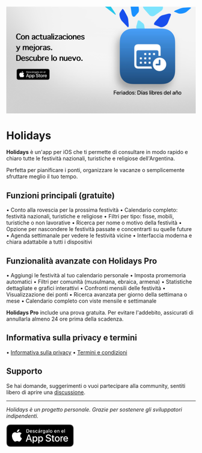 [![Holidays App](../images/banner.png)](https://apps.apple.com/app/id6744455042)

# Holidays

**Holidays** è un'app per iOS che ti permette di consultare in modo rapido e chiaro tutte le festività nazionali, turistiche e religiose dell'Argentina.

Perfetta per pianificare i ponti, organizzare le vacanze o semplicemente sfruttare meglio il tuo tempo.

## Funzioni principali (gratuite)

• Conto alla rovescia per la prossima festività
• Calendario completo: festività nazionali, turistiche e religiose
• Filtri per tipo: fisse, mobili, turistiche o non lavorative
• Ricerca per nome o motivo della festività
• Opzione per nascondere le festività passate e concentrarti su quelle future
• Agenda settimanale per vedere le festività vicine
• Interfaccia moderna e chiara adattabile a tutti i dispositivi

## Funzionalità avanzate con Holidays Pro

• Aggiungi le festività al tuo calendario personale
• Imposta promemoria automatici
• Filtri per comunità (musulmana, ebraica, armena)
• Statistiche dettagliate e grafici interattivi
• Confronti mensili delle festività
• Visualizzazione dei ponti
• Ricerca avanzata per giorno della settimana o mese
• Calendario completo con viste mensile e settimanale

**Holidays Pro** include una prova gratuita. Per evitare l'addebito, assicurati di annullarla almeno 24 ore prima della scadenza.

## Informativa sulla privacy e termini

• [Informativa sulla privacy](https://lucasditomase.github.io/feriados/it/informativa-sulla-privacy)
• [Termini e condizioni](https://lucasditomase.github.io/feriados/it/termini-e-condizioni)

## Supporto

Se hai domande, suggerimenti o vuoi partecipare alla community, sentiti libero di aprire una [discussione](https://github.com/lucasditomase/feriados/discussions).

---

*Holidays è un progetto personale. Grazie per sostenere gli sviluppatori indipendenti.*

<p align="left">
  <a href="https://apps.apple.com/app/id6744455042">
    <img src="../images/download-badge.svg" alt="Scarica sull'App Store" height="60">
  </a>
</p>
